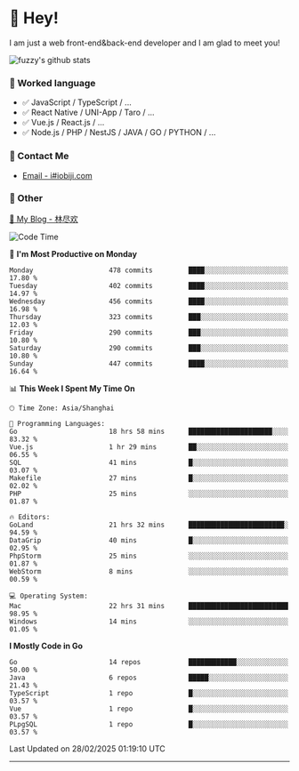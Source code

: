 # 👋 Hey!

I am just a web front-end&back-end developer and I am glad to meet you!

![fuzzy's github stats](https://github-readme-stats.vercel.app/api?username=JaydenForYou&&show_icons=true&&title_color=1abc9c&&icon_color=1abc9c)


### 📝 Worked language

- ✅ JavaScript / TypeScript / ...
- ✅ React Native / UNI-App / Taro / ...
- ✅ Vue.js / React.js / ...
- ✅ Node.js / PHP / NestJS / JAVA / GO / PYTHON / ...

### 📮 Contact Me

- [Email - i#iobiji.com](mailto:i@iobiji.com)


### 🤪 Other

[📌 My Blog - 林尽欢](https://iobiji.com)

<!--START_SECTION:waka-->
![Code Time](http://img.shields.io/badge/Code%20Time-1%2C543%20hrs%2011%20mins-blue)

📅 **I'm Most Productive on Monday** 

```text
Monday                   478 commits         ████░░░░░░░░░░░░░░░░░░░░░   17.80 % 
Tuesday                  402 commits         ████░░░░░░░░░░░░░░░░░░░░░   14.97 % 
Wednesday                456 commits         ████░░░░░░░░░░░░░░░░░░░░░   16.98 % 
Thursday                 323 commits         ███░░░░░░░░░░░░░░░░░░░░░░   12.03 % 
Friday                   290 commits         ███░░░░░░░░░░░░░░░░░░░░░░   10.80 % 
Saturday                 290 commits         ███░░░░░░░░░░░░░░░░░░░░░░   10.80 % 
Sunday                   447 commits         ████░░░░░░░░░░░░░░░░░░░░░   16.64 % 
```


📊 **This Week I Spent My Time On** 

```text
🕑︎ Time Zone: Asia/Shanghai

💬 Programming Languages: 
Go                       18 hrs 58 mins      █████████████████████░░░░   83.32 % 
Vue.js                   1 hr 29 mins        ██░░░░░░░░░░░░░░░░░░░░░░░   06.55 % 
SQL                      41 mins             █░░░░░░░░░░░░░░░░░░░░░░░░   03.07 % 
Makefile                 27 mins             █░░░░░░░░░░░░░░░░░░░░░░░░   02.02 % 
PHP                      25 mins             ░░░░░░░░░░░░░░░░░░░░░░░░░   01.87 % 

🔥 Editors: 
GoLand                   21 hrs 32 mins      ████████████████████████░   94.59 % 
DataGrip                 40 mins             █░░░░░░░░░░░░░░░░░░░░░░░░   02.95 % 
PhpStorm                 25 mins             ░░░░░░░░░░░░░░░░░░░░░░░░░   01.87 % 
WebStorm                 8 mins              ░░░░░░░░░░░░░░░░░░░░░░░░░   00.59 % 

💻 Operating System: 
Mac                      22 hrs 31 mins      █████████████████████████   98.95 % 
Windows                  14 mins             ░░░░░░░░░░░░░░░░░░░░░░░░░   01.05 % 
```

**I Mostly Code in Go** 

```text
Go                       14 repos            ████████████░░░░░░░░░░░░░   50.00 % 
Java                     6 repos             █████░░░░░░░░░░░░░░░░░░░░   21.43 % 
TypeScript               1 repo              █░░░░░░░░░░░░░░░░░░░░░░░░   03.57 % 
Vue                      1 repo              █░░░░░░░░░░░░░░░░░░░░░░░░   03.57 % 
PLpgSQL                  1 repo              █░░░░░░░░░░░░░░░░░░░░░░░░   03.57 % 
```




 Last Updated on 28/02/2025 01:19:10 UTC
<!--END_SECTION:waka-->
---
